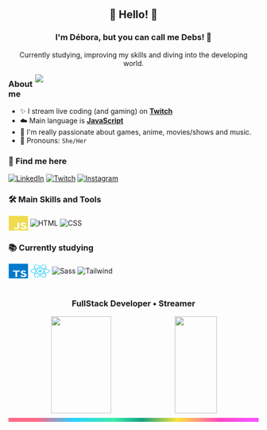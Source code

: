 <div align="center">
  
## 🩷 Hello! 🩷

### I'm Débora, but you can call me Debs! 🌸

Currently studying, improving my skills and diving into the developing world.

<img src="https://c.tenor.com/rJxGy9CYwHoAAAAd/tenor.gif" width="450px" align="right" />

</div>

### About me
- ✨ I stream live coding (and gaming) on [**Twitch**](https://www.twitch.tv/debsmila)
- ☁️ Main language is [**JavaScript**](https://developer.mozilla.org/en-US/docs/Web/JavaScript)
- 🤍 I'm really passionate about games, anime, movies/shows and music.
- 🌸 Pronouns: `She/Her`

### 🔗 Find me here
[![LinkedIn](https://img.shields.io/badge/LinkedIn-FFF?style=for-the-badge&logo=linkedin&logoColor=FF7CA7)](www.linkedin.com/in/dlb-deboralima)
[![Twitch](https://img.shields.io/badge/Twitch-FFF?style=for-the-badge&logo=Twitch&logoColor=FF7CA7)](https://twitch.tv/debsmila)
[![Instagram](https://img.shields.io/badge/Instagram-FFF?style=for-the-badge&logo=Instagram&logoColor=FF7CA7)](https://instagram.com/debsmila)

### 🛠️ Main Skills and Tools
<div style="display: inline_block">
  <img align="center" alt="JavaScript" height="30" width="40" src="https://raw.githubusercontent.com/devicons/devicon/master/icons/javascript/javascript-plain.svg">
  <img align="center" alt="HTML" height="30" width="40" src="https://cdn.jsdelivr.net/gh/devicons/devicon/icons/html5/html5-original.svg">
  <img align="center" alt="CSS" height="30" width="40" src="https://cdn.jsdelivr.net/gh/devicons/devicon/icons/css3/css3-original.svg">
</div>

### 📚 Currently studying
<div style="display: inline_block">
  <img align="center" alt="TypeScript" height="30" width="40" src="https://raw.githubusercontent.com/devicons/devicon/master/icons/typescript/typescript-plain.svg">
  <img align="center" alt="React" height="30" width="40" src="https://raw.githubusercontent.com/devicons/devicon/master/icons/react/react-original.svg">
  <img align="center" alt="Sass" height="30" width="40" src="https://cdn.jsdelivr.net/gh/devicons/devicon@latest/icons/sass/sass-original.svg">
  <img align="center" alt="Tailwind" height="30" width="40" src="https://www.vectorlogo.zone/logos/tailwindcss/tailwindcss-icon.svg">
</div>

<br/>

<h3 align="center">
  FullStack Developer • Streamer
</h3>

<div align='center'>

<div align="center">  
  
  <img width="49%" height="195px" src="https://github-readme-stats.vercel.app/api?username=debsmila&show_icons=true&count_private=true&title_color=FF7CA7&icon_color=FF7CA7&text_color=c9d1d9&bg_color=0d1117&border_color=fff0" /> 
  
  <img width="41%" height="195px" src="https://github-readme-stats.vercel.app/api/top-langs/?username=debsmila&layout=compact&title_color=FF7CA7&text_color=fff&bg_color=0d1117&border_color=fff0" />
  
</div>

</div>

<img src="./assets/lineBar.png" width="100%" height="8px"/>
